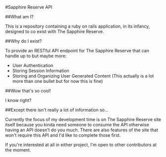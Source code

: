 #Sapphire Reserve API

##What am I?

This is a repository containing a ruby on rails application, in its infancy, designed to co exist with The Sapphire Reserve.

##Why do I exist?

To provide an RESTful API endpoint for The Sapphire Reserve that can handle up to but maybe more:

* User Authentication
* Storing Session Information
* Storing and Organizing User Generated Content (This actually is a lot more than one bullet but for now this is fine)

##Wow that's so cool!

I know right?

##Except there isn't really a lot of information so...

Currently the focus of my development time is on The Sapphire Reserve site itself because you kinda need someone to consume the API otherwise having an API doesn't do you much.
There are also features of the site that won't require this API and I'd like to complete those first.

If you're interested at all in either project, I'm open to other contributors at the moment.
